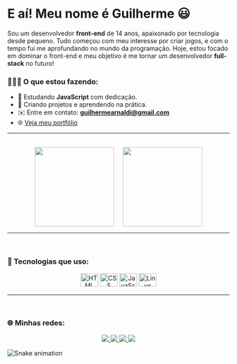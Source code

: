 # E aí! Meu nome é Guilherme 😃

Sou um desenvolvedor **front-end** de 14 anos, apaixonado por tecnologia desde pequeno. Tudo começou com meu interesse por criar jogos, e com o tempo fui me aprofundando no mundo da programação. Hoje, estou focado em dominar o front-end e meu objetivo é me tornar um desenvolvedor **full-stack** no futuro!

### 👨🏻‍💻 O que estou fazendo:
- 📒 Estudando **JavaScript** com dedicação.
- 💼 Criando projetos e aprendendo na prática.
- ✉️ Entre em contato: **guilhermearnaldi@gmail.com**
- 🌐 [Veja meu portfólio](https://portfolio-olimpio.vercel.app)

---

<br>


<div align="center">
  <img height="180em" style="margin-right: 20px;" src="https://github-readme-stats.vercel.app/api?username=cavaleiro-olimpioo&show_icons=true&theme=dracula" /><img height="180em" src="https://github-readme-stats.vercel.app/api/top-langs/?username=cavaleiro-olimpioo&layout=donut&theme=dracula" />
</div>

---

<br>

### 🚀 Tecnologias que uso:

<div align="center" style="margin-top: 15px; margin-bottom: 15px;">
  <img alt="HTML" height="30" width="40" src="https://cdn.jsdelivr.net/gh/devicons/devicon/icons/html5/html5-original.svg" />
  <img alt="CSS" height="30" width="40" src="https://cdn.jsdelivr.net/gh/devicons/devicon/icons/css3/css3-original.svg" />
  <img alt="JavaScript" height="30" width="40" src="https://cdn.jsdelivr.net/gh/devicons/devicon/icons/javascript/javascript-original.svg" />
  <img alt="Linux" height="30" width="40" src="https://cdn.jsdelivr.net/gh/devicons/devicon/icons/linux/linux-original.svg" />
</div>

---

<br>

### 🌐 Minhas redes:

<div align="center" style="margin-top: 10px;">
  <a href="https://portfolio-olimpio.vercel.app">
    <img src="https://img.shields.io/badge/website-000000?style=for-the-badge&logo=About.me&logoColor=white" />
  </a>
  <a href="https://instagram.com/SEU_USUARIO">
    <img src="https://img.shields.io/badge/Instagram-E4405F?style=for-the-badge&logo=instagram&logoColor=white" />
  </a>
  <a href="https://discord.com/users/SEU_ID">
    <img src="https://img.shields.io/badge/Discord-7289DA?style=for-the-badge&logo=discord&logoColor=white" />
  </a>
  <a href="mailto:guilhermearnaldi@gmail.com">
    <img src="https://img.shields.io/badge/-Gmail-%23333?style=for-the-badge&logo=gmail&logoColor=white" />
  </a>
</div>

![Snake animation](https://github.com/cavaleiro-olimpioo/cavaleiro-olimpioo/raw/output/dist/github-contribution-grid-snake.svg)